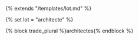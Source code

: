 {% extends "/templates/lot.md" %}

{% set lot = "architecte" %}

{% block trade_plural %}architectes{% endblock %}